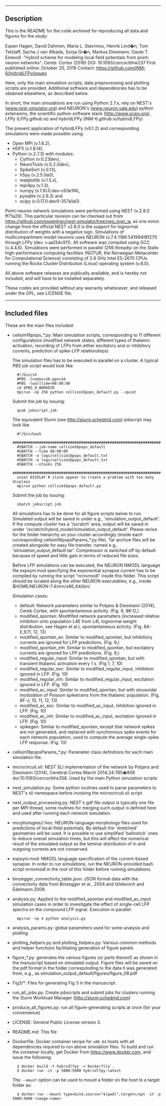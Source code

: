 -----------------------------
Description
-----------------------------

This is the README for the code archived for reproducing all data and
figures for the study:

Espen Hagen, David Dahmen, Maria L. Stavrinou, Henrik Lind�n, Tom Tetzlaff,
Sacha J van Albada, Sonja Gr�n, Markus Diesmann, Gaute T. Einevoll.
"Hybrid scheme for modeling local field potentials from point-neuron networks".
Cereb. Cortex (2016)
DOI: 10.1093/cercor/bhw237
First published online: October 20, 2016
Contact: https://github.com/INM-6/hybridLFPy/issues

Here, only the main simulation scripts, data preprocessing and plotting scripts
are provided. Additional software and dependencies has to be obtained elsewhere,
as described below.

In short, the main simulations are run using Python 2.7.x, rely on NEST's
(www.nest-simulator.org) and NEURON's (www.neuron.yale.edu) python extensions,
the scientific python software stack (http://www.scipy.org), LFPy (LFPy.github.io)
and hybridLFPy (INM-6.github.io/hybridLFPy)

The present application of hybridLFPy (v0.1.2) and corresponding simulations
were made possible using:
- Open MPI (v.1.6.2),
- HDF5 (v.1.8.14),
- Python (v.2.7.3) with modules:
    - Cython (v.0.23dev),
    - NeuroTools (v.0.2.0dev),
    - SpikeSort (v.0.13),
    - h5py (v.2.5.0a0),
    - matplotlib (v.1.5.x),
    - mpi4py (v.1.3),
    - numpy (v.1.10.0.dev-c63e1f4),
    - pysqlite (v.2.6.3) and
    - scipy (v.0.17.0.dev0-357a1a0).

Point-neuron network simulations were performed using NEST (v.2.8.0 ff71a29).
This particular revision can be checked out from
https://github.com/espenhgn/nest-simulator/tree/neg_logn_w,
as one minor change from the official NEST v2.8.0 is the support for  lognormal
distribution of weights with a negative sign.
Simulations of multicompartment model neurons uses NEURON
(v.7.4 1186:541994f8f27f) through LFPy (dev. v.aa134c911).
All software was compiled using GCC (v.4.4.6).
Simulations were performed in parallel (256 threads) on the Stallo
high-performance computing facilities (NOTUR, the Norwegian Metacenter for
Computational Science) consisting of 2.6 GHz Intel E5-2670 CPUs running the
Rocks Cluster Distribution (Linux) operating system (v.6.0).

All above software releases are publically available, and is hereby not
included, and will have to be installed separately.

These codes are provided without any warranty whatsoever, and released under
the GPL, see LICENSE file.


-----------------------------
Included files
-----------------------------

These are the main files included:

- cellsim16pops_*.py:
    Main simulation scripts, corresponding to 11 different configurations
    (modified network states, different types of thalamic activation,
    recording of LFPs from either excitatory and or inhibitory currents,
    prediction of spike-LFP relationships)

    The simulation files has to be executed in parallel on a cluster. A typical
    PBS job script would look like:

        #!/bin/sh
        #PBS -lnodes=16:ppn=16
        #PBS -lwalltime=08:00:00
        cd $PBS_O_WORKDIR
        mpirun -np 256 python cellsim16pops_default.py --quiet

    Submit the job by issuing:

        qsub jobscript.job

    The equivalent Slurm (see http://slurm.schedmd.com) jobscript may look like

        #!/bin/bash
        ################################################################################
        #SBATCH --job-name cellsim16pops_default
        #SBATCH --time 08:00:00
        #SBATCH -o logs/cellsim16pops_default.txt
        #SBATCH -e logs/cellsim16pops_default.txt
        #SBATCH --ntasks 256
        ################################################################################
        unset DISPLAY # slurm appear to create a problem with too many displays
        mpirun python cellsim16pops_default.py

    Submit the job by issuing:

        sbatch jobscript.job


    All simulations has to be done for all figure scripts below to run.
    Simulated output will be saved in under e.g., 'simulation_output_default'.
    If the compute cluster has a '/scratch' area, output will be saved in
    under '/scratch/hybrid_model/simulation_output_default'. Please revise
    for the folder hierarchy on your cluster accordingly (inside each
    corresponding cellsim16popsParams_*.py file). Tar archive files
    will be created alongside for easy file transfer, named e.g.,
    'simulation_output_default.tar'. Compression is switched off by default
    because of speed and little gain in terms of reduced file sizes.

    Before LFP simulations can be executed, the NEURON NMODL language file
    expsyni.mod specifying the exponential synapse current has to be compiled
    by running the script "nrnivmodl" inside this folder. This script should
    be located along the other NEURON executables, e.g., inside
    $HOME/NEURON-7.4/nrn/x86_64/bin/

    Simulation cases:
    - default: Network parameters similar to Potjans & Diesmann (2014), Cereb
        Cortex, with spontantaneous activity. (Fig. 6, 8K-O,)
    - modified_spontan: Modififed network parameters (increased relative
        inhibition onto population L4E from L4I, lognormal weight distribution,
        see Hagen et al.), spontantaneous activity. (Fig. 8A-E,9,11, 12, 13)
    - modified_spontan_ex: Similar to modified_spontan, but inhibitiory currents
        are ignored for LFP predictions. (Fig. 9,)
    - modified_spontan_inh: Similar to modified_spontan, but excitatory currents
        are ignored for LFP predictions. (Fig. 9,)
    - modified_regular_input: Similar to modified_spontan, but with transient
        thalamic activation every 1 s. (Fig 1, 7, 10)
    - modified_regular_exc: Similar to modified_regular_input, inhibition
        ignored in LFP. (Fig. 10)
    - modified_regular_inh: Similar to modified_regular_input, excitation
        ignored in LFP. (Fig. 10)
    - modified_ac_input: Similar to modified_spontan, but with sinusoidal
        modulation of Poisson spiketrains from the thalamic population.
        (Fig. 8F-J, 10, 11, 12, 13)
    - modified_ac_exc: Similar to modified_ac_input, inhibition
        ignored in LFP. (Fig. 10)
    - modified_ac_inh: Similar to modified_ac_input, excitation
        ignored in LFP. (Fig. 10)
    - spikegen: Similar to modified_spontan, except that network spikes are
        not generated, and replaced with synchronous spike events for each
        network population, used to compute the average single-spike LFP
        response. (Fig. 13)

- cellsim16popsParams_*.py:
    Parameter class definitions for each main simulation file.

- microcircuit.sli:
    NEST SLI implementation of the network by Potjans and Diesmann (2014),
    Cerebral Cortex March 2014;24:785�806 doi:10.1093/cercor/bhs358. Used by
    the main Python simulation scripts

- nest_simulation.py:
    Some python routines used to parse parameters to NEST's sli namespace
    before invoking the microcircuit.sli script

- nest_output_processing.py:
    NEST's gdf file output is typically one file per MPI thread, some
    routines for merging such output is defined here and used after running
    each network simulation.

- morphologies/*/*.hoc:
    NEURON-language morphology files used for predictions of local-field
    potentials. By default the 'stretched' geometries will be used. It is
    possible to use simplified 'ballnstick' ones to reduce overall simulation
    times, but this will affect the  numerical result of the simulated output
    as the laminar distribution of in and outgoing currents are not conserved.

- expsyni.mod:
    NMODL language specification of the current-based synapse. In order to run
    simulations, run the NEURON-provided bash script nrnivmodl in the root
    of this folder before running simulations.

- binzegger_connectivity_table.json:
    JSON format data with the connectivity data from Binzegger et al., 2004 and
    Izhikevich and Edelmann 2008.

- analysis.py:
    Applied to the modified_spontan and modified_ac_input simulation cases
    in order to investigate the effect of single-cell LFP spectra on the
    compound LFP signal. Execution in parallel:

        mpirun -np 4 python analysis.py

- analysis_params.py:
    global parameters used for some analysis and plotting

- plotting_helpers.py and plotting_helpers.py:
    Various common methods and helper functions facilitating generation of
    figure panels

- figure_*.py:
    generates the various figures (or parts thereof) as shown in the manuscript
    based on simulated output. Figure files will be saved on the pdf format in
    the folder corresponding to the data it was generated from, e.g., as
    simulation_output_default/figures/figure_08.pdf

- Fig3/*:
    Files for generating Fig 3 in the manuscript.

- run_all_jobs.py:
    Create jobscripts and submit jobs for clusters running the Slurm Workload
    Manager (http://slurm.schedmd.com)

- produce_all_figures.py:
    run all figure-generating scripts at once (for your convenience)

- LICENSE:
    General Public License version 3.

- README.md:
    This file

- Dockerfile:
    Docker container recipe for `x86_64` hosts with all dependencies required
    to run above simulation files. To build and run the container locally,
    get Docker from https://www.docker.com, and issue the following:

        $ docker build -t hybridlfpy -< Dockerfile`.
        $ docker run -it -p 5000:5000 hybridlfpy:latest


    The `--mount` option can be used to mount a folder on the host to a target folder as:

        $ docker run --mount type=bind,source="$(pwd)",target=/opt -it -p 5000:5000 <image-name>
